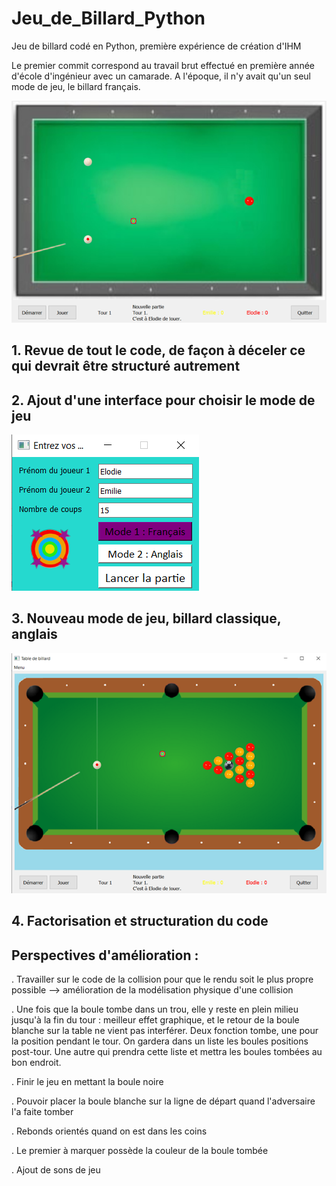 # Jeu_de_Billard_Python
Jeu de billard codé en Python, première expérience de création d'IHM

Le premier commit correspond au travail brut effectué en première année d'école d'ingénieur avec un camarade. A l'époque, il n'y avait qu'un seul mode de jeu, le billard français. 

<img src="https://github.com/Elodaye/Jeu_de_Billard_Python/blob/main/Images/mode1.png" alt="Alt text" title="Mode 1, billard français">

## 1. Revue de tout le code, de façon à déceler ce qui devrait être structuré autrement

## 2. Ajout d'une interface pour choisir le mode de jeu 

<img src="https://github.com/Elodaye/Jeu_de_Billard_Python/blob/main/Images/InterfaceMode.png" alt="Alt text" title="Mode 1, billard français">

## 3. Nouveau mode de jeu, billard classique, anglais 

<img src="https://github.com/Elodaye/Jeu_de_Billard_Python/blob/main/Images/mode2.png" alt="Alt text" title="Mode 1, billard français">

## 4. Factorisation et structuration du code

## Perspectives d'amélioration : 

. Travailler sur le code de la collision pour que le rendu soit le plus propre possible --> amélioration de la modélisation physique d'une collision

. Une fois que la boule tombe dans un trou, elle y reste en plein milieu jusqu'à la fin du tour : meilleur effet graphique, et le retour de la boule blanche sur la table ne vient pas interférer.  Deux fonction tombe, une pour la position pendant le tour. On gardera dans un liste les boules positions post-tour. Une autre qui prendra cette liste et mettra les boules tombées au bon endroit. 

. Finir le jeu en mettant la boule noire

. Pouvoir placer la boule blanche sur la ligne de départ quand l'adversaire l'a faite tomber

. Rebonds orientés quand on est dans les coins

. Le premier à marquer possède la couleur de la boule tombée

. Ajout de sons de jeu
